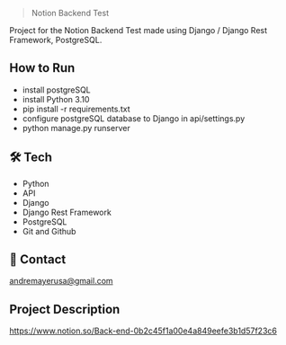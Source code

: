 > Notion Backend Test

Project for the Notion Backend Test made using Django / Django Rest Framework, PostgreSQL.

## How to Run

- install postgreSQL
- install Python 3.10
- pip install -r requirements.txt
- configure postgreSQL database to Django in api/settings.py
- python manage.py runserver

## 🛠 Tech

- Python
- API
- Django
- Django Rest Framework
- PostgreSQL
- Git and Github

## 💛 Contact

andremayerusa@gmail.com


## Project Description

https://www.notion.so/Back-end-0b2c45f1a00e4a849eefe3b1d57f23c6
